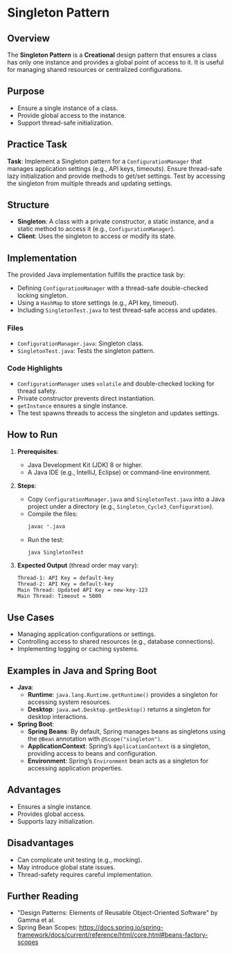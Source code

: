 # Singleton Pattern

## Overview
The **Singleton Pattern** is a **Creational** design pattern that ensures a class has only one instance and provides a global point of access to it. It is useful for managing shared resources or centralized configurations.

## Purpose
- Ensure a single instance of a class.
- Provide global access to the instance.
- Support thread-safe initialization.

## Practice Task
**Task**: Implement a Singleton pattern for a `ConfigurationManager` that manages application settings (e.g., API keys, timeouts). Ensure thread-safe lazy initialization and provide methods to get/set settings. Test by accessing the singleton from multiple threads and updating settings.

## Structure
- **Singleton**: A class with a private constructor, a static instance, and a static method to access it (e.g., `ConfigurationManager`).
- **Client**: Uses the singleton to access or modify its state.

## Implementation
The provided Java implementation fulfills the practice task by:
- Defining `ConfigurationManager` with a thread-safe double-checked locking singleton.
- Using a `HashMap` to store settings (e.g., API key, timeout).
- Including `SingletonTest.java` to test thread-safe access and updates.

### Files
- `ConfigurationManager.java`: Singleton class.
- `SingletonTest.java`: Tests the singleton pattern.

### Code Highlights
- `ConfigurationManager` uses `volatile` and double-checked locking for thread safety.
- Private constructor prevents direct instantiation.
- `getInstance` ensures a single instance.
- The test spawns threads to access the singleton and updates settings.

## How to Run
1. **Prerequisites**:
   - Java Development Kit (JDK) 8 or higher.
   - A Java IDE (e.g., IntelliJ, Eclipse) or command-line environment.

2. **Steps**:
   - Copy `ConfigurationManager.java` and `SingletonTest.java` into a Java project under a directory (e.g., `Singleton_Cycle3_Configuration`).
   - Compile the files:
     ```bash
     javac *.java
     ```
   - Run the test:
     ```bash
     java SingletonTest
     ```

3. **Expected Output** (thread order may vary):
   ```
   Thread-1: API Key = default-key
   Thread-2: API Key = default-key
   Main Thread: Updated API Key = new-key-123
   Main Thread: Timeout = 5000
   ```

## Use Cases
- Managing application configurations or settings.
- Controlling access to shared resources (e.g., database connections).
- Implementing logging or caching systems.

## Examples in Java and Spring Boot
- **Java**:
  - **Runtime**: `java.lang.Runtime.getRuntime()` provides a singleton for accessing system resources.
  - **Desktop**: `java.awt.Desktop.getDesktop()` returns a singleton for desktop interactions.
- **Spring Boot**:
  - **Spring Beans**: By default, Spring manages beans as singletons using the `@Bean` annotation with `@Scope("singleton")`.
  - **ApplicationContext**: Spring’s `ApplicationContext` is a singleton, providing access to beans and configuration.
  - **Environment**: Spring’s `Environment` bean acts as a singleton for accessing application properties.

## Advantages
- Ensures a single instance.
- Provides global access.
- Supports lazy initialization.

## Disadvantages
- Can complicate unit testing (e.g., mocking).
- May introduce global state issues.
- Thread-safety requires careful implementation.

## Further Reading
- "Design Patterns: Elements of Reusable Object-Oriented Software" by Gamma et al.
- Spring Bean Scopes: https://docs.spring.io/spring-framework/docs/current/reference/html/core.html#beans-factory-scopes